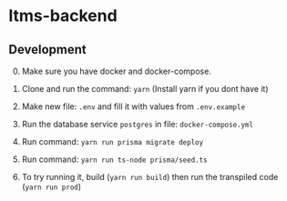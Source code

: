 # ltms-backend

## Development

0. Make sure you have docker and docker-compose.

1. Clone and run the command: `yarn` (Install yarn if you dont have it)

2. Make new file: `.env` and fill it with values from `.env.example`

3. Run the database service `postgres` in file: `docker-compose.yml`

4. Run command: `yarn run prisma migrate deploy`

5. Run command: `yarn run ts-node prisma/seed.ts`

6. To try running it, build (`yarn run build`) then run the transpiled code (`yarn run prod`)
